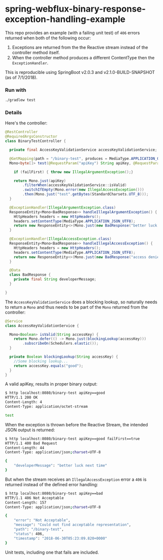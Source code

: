 # spring-webflux-binary-response-exception-handling-example

This repo provides an example (with a failing unit test) of `406` errors returned when both of the following occur:

1. Exceptions are returned from the the Reactive stream instead of the controller method itself.
1. When the controller method produces a different ContentType then the `ExceptionHandler`.

This is reproducible using SpringBoot v2.0.3 and v2.1.0-BUILD-SNAPSHOT (as of 7/1/2018).

### Run with

```bash
./gradlew test
```

### Details

Here's the controller:

```java
@RestController
@RequiredArgsConstructor
class BinaryTestController {

  private final AccessKeyValidationService accessKeyValidationService;

  @GetMapping(path = "/binary-test", produces = MediaType.APPLICATION_OCTET_STREAM_VALUE)
  Mono<byte[]> test(@RequestParam("apiKey") String apiKey, @RequestParam(name = "failFirst", required = false) boolean failFirst) {

    if (failFirst) { throw new IllegalArgumentException();}

    return Mono.just(apiKey)
        .filterWhen(accessKeyValidationService::isValid)
        .switchIfEmpty(Mono.error(new IllegalAccessException()))
        .then(Mono.just("test".getBytes(StandardCharsets.UTF_8)));
  }

  @ExceptionHandler(IllegalArgumentException.class)
  ResponseEntity<Mono<BadResponse>> handleIllegalArgumentException() {
    HttpHeaders headers = new HttpHeaders();
    headers.setContentType(MediaType.APPLICATION_JSON_UTF8);
    return new ResponseEntity<>(Mono.just(new BadResponse("better luck next time")), headers, HttpStatus.BAD_REQUEST);
  }

  @ExceptionHandler(IllegalAccessException.class)
  ResponseEntity<Mono<BadResponse>> handleIllegalAccessException() {
    HttpHeaders headers = new HttpHeaders();
    headers.setContentType(MediaType.APPLICATION_JSON_UTF8);
    return new ResponseEntity<>(Mono.just(new BadResponse("access denied")), headers, HttpStatus.FORBIDDEN);
  }

  @Data
  class BadResponse {
    private final String developerMessage;
  }

}
```

The `AccessKeyValidationService` does a blocking lookup, so naturally needs to return a `Mono` and thus needs to be part of the `Mono` returned from the controller:
```java
@Service
class AccessKeyValidationService {

  Mono<Boolean> isValid(String accessKey) {
    return Mono.defer(() -> Mono.just(blockingLookup(accessKey)))
        .subscribeOn(Schedulers.elastic());
  }

  private Boolean blockingLookup(String accessKey) {
    //Some blocking lookup...
    return accessKey.equals("good");
  }
}
```

A valid apiKey, results in proper binary output:
```bash
$ http localhost:8080/binary-test apiKey==good
HTTP/1.1 200 OK
Content-Length: 4
Content-Type: application/octet-stream

test
```

When the exception is thrown before the Reactive Stream, the intended JSON output is returned:
```bash
$ http localhost:8080/binary-test apiKey==good failFirst==true
HTTP/1.1 400 Bad Request
Content-Length: 44
Content-Type: application/json;charset=UTF-8

{
    "developerMessage": "better luck next time"
}
```

But when the stream receives an `IllegalAccessException` error a `406` is returned instead of the defined error handling:
```bash
$ http localhost:8080/binary-test apiKey==bad
HTTP/1.1 406 Not Acceptable
Content-Length: 157
Content-Type: application/json;charset=UTF-8

{
    "error": "Not Acceptable",
    "message": "Could not find acceptable representation",
    "path": "/binary-test",
    "status": 406,
    "timestamp": "2018-06-30T05:23:09.820+0000"
}
```

Unit tests, including one that fails are included.
